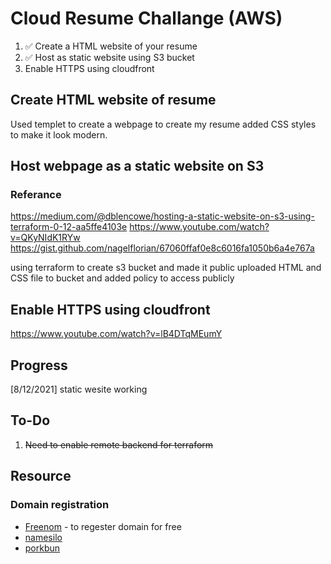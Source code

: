 # Cloud Resume Challange (AWS)

1. ✅ Create a HTML website of your resume
2. ✅ Host as static website using S3 bucket
3. Enable HTTPS using cloudfront


## Create HTML website of resume

Used templet to create a webpage to create my resume added CSS styles to make it look modern.

## Host webpage as a static website on S3

### Referance
https://medium.com/@dblencowe/hosting-a-static-website-on-s3-using-terraform-0-12-aa5ffe4103e
https://www.youtube.com/watch?v=QKyNIdK1RYw
https://gist.github.com/nagelflorian/67060ffaf0e8c6016fa1050b6a4e767a

using terraform to create s3 bucket and made it public 
uploaded HTML and CSS file to bucket and added policy to access publicly 

## Enable HTTPS using cloudfront
https://www.youtube.com/watch?v=lB4DTqMEumY

## Progress
[8/12/2021] static wesite working 

## To-Do

1. ~~Need to enable remote backend for terraform~~


## Resource 

### Domain registration
- [Freenom](www.freenom.com) - to regester domain for free
- [namesilo](https://www.namesilo.com)
- [porkbun](https://porkbun.com)